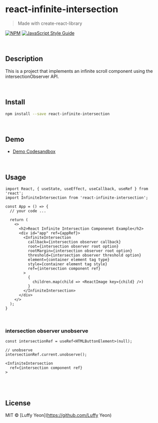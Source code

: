 # react-infinite-intersection

> Made with create-react-library

[![NPM](https://img.shields.io/npm/v/react-infinite-intersection.svg)](https://www.npmjs.com/package/react-infinite-intersection) [![JavaScript Style Guide](https://img.shields.io/badge/code_style-standard-brightgreen.svg)](https://standardjs.com)

<br>

## Description

This is a project that implements an infinite scroll component using the intersectionObserver API.

<br>

## Install

```bash
npm install --save react-infinite-intersection
```

<br>

## Demo

- [Demo Codesandbox](https://codesandbox.io/s/dawn-cloud-kvlns?fontsize=14&hidenavigation=1&theme=dark)

<br>

## Usage

```tsx
import React, { useState, useEffect, useCallback, useRef } from 'react';
import InfiniteIntersection from 'react-infinite-intersection';

const App = () => {
  // your code ...

  return (
    <>
      <h2>React Infinite Intersection Componenet Example</h2>
      <div id="app" ref={appRef}>
        <InfiniteIntersection
          callback={intersection observer callback}
          root={intersection observer root option}
          rootMargin={intersection observer root option}
          threshold={intersection observer threshold option}
          element={container element tag type}
          style={container element tag style}
          ref={intersection component ref}
        >
          {
            children.map(child => <ReactImage key={child} />)
          }
        </InfiniteIntersection>
      </div>
    </>
  );
}
```

<br>

### intersection observer unobserve

```tsx
const intersectionRef = useRef<HTMLButtonElement>(null);

// unobserve
intersectionRef.current.unobserve();

<InfiniteIntersection
  ref={intersection component ref}
>

```

<br><br>

## License

MIT © [Luffy Yeon](https://github.com/Luffy Yeon)
